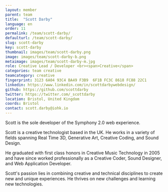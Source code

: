 ```yaml
---
layout: member
parent: team
title:  "Scott Darby"
language: en
order: 11
permalink: /team/scott-darby/
defaulturl: /team/scott-darby/
slug: scott-darby
key: scott-darby
thumbnail: images/team/scott-darby.png
image: images/team/scott-darby-b.png
metaimage: images/team/scott-darby-m.jpg
role: Creative Lead / Developer <br><span>Creative</span>
categories: team creative
teamcategory: creative
fingerprint: 3123 6A04 93C4 BA49 F3B9  6F1B FC3C 8618 FC88 22C1
linkedin: https://www.linkedin.com/in/scottdarbywebdesign/
github: https://github.com/scottdarby
twitter: https://twitter.com/_scottdarby
location: Bristol, United Kingdom
coords: Bristol
contact: scott.darby@iohk.io
---
```

Scott is the sole developer of the Symphony 2.0 web experience.

Scott is a creative technologist based in the UK. He works in a variety of fields spanning Real Time 3D, Generative Art, Creative Coding, and Sound Design.

He graduated with first class honors in Creative Music Technology in 2005 and have since worked professionally as a Creative Coder, Sound Designer, and Web Application Developer.

Scott's passion lies in combining creative and technical disciplines to create new and unique experiences. He thrives on new challenges and learning new technologies.